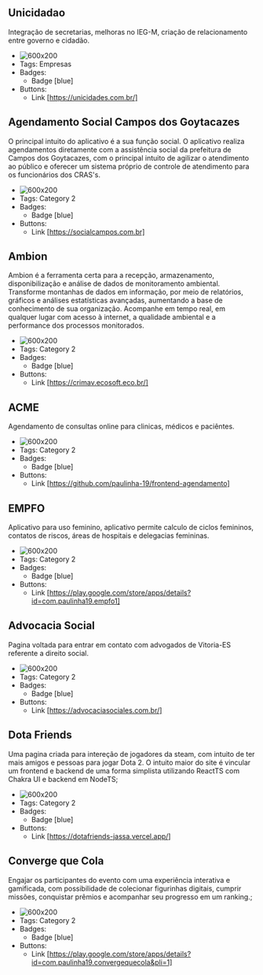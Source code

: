 ## Unicidadao
Integração de secretarias, melhoras no IEG-M, criação de relacionamento entre governo e cidadão.
- ![600x200](https://cdn.myportfolio.com/5060bda5-b64f-4de8-9221-d5588f35f497/a3faf88c-70ed-455d-a322-d50b06ee43f8_rw_1920.png?h=f5243397d90941de2c241f3836a6de89)
- Tags: Empresas
- Badges:
  - Badge [blue]
- Buttons:
  - Link [https://unicidades.com.br/]

## Agendamento Social Campos dos Goytacazes
O principal intuito do aplicativo é a sua função social. O aplicativo realiza agendamentos diretamente com a assistência social da prefeitura de Campos dos Goytacazes, com o principal intuito de agilizar o atendimento ao público e oferecer um sistema próprio de controle de atendimento para os funcionários dos CRAS's.
- ![600x200](https://social.campos.rj.gov.br/wp-content/uploads/2022/02/logo-1-1024x277.png)
- Tags: Category 2
- Badges:
  - Badge [blue]
- Buttons:
  - Link [https://socialcampos.com.br]

## Ambion
Ambion é a ferramenta certa para a recepção, armazenamento, disponibilização e análise de dados de monitoramento ambiental. Transforme montanhas de dados em informação, por meio de relatórios, gráficos e análises estatísticas avançadas, aumentando a base de conhecimento de sua organização. Acompanhe em tempo real, em qualquer lugar com acesso à internet, a qualidade ambiental e a performance dos processos monitorados.
- ![600x200](https://www.ecosoft.com.br/wp-content/uploads/2021/04/bg-apps-1.png)
- Tags: Category 2
- Badges:
  - Badge [blue]
- Buttons:
  - Link [https://crimav.ecosoft.eco.br/]

## ACME
Agendamento de consultas online para clinicas, médicos e paciêntes.
- ![600x200](https://cdn.shopify.com/s/files/1/0267/7732/1530/files/Acme_Black.png?height=628&pad_color=ffffff&v=1670446450&width=1200)
- Tags: Category 2
- Badges:
  - Badge [blue]
- Buttons:
  - Link [https://github.com/paulinha-19/frontend-agendamento]

## EMPFO
Aplicativo para uso feminino, aplicativo permite calculo de ciclos femininos, contatos de riscos, áreas de hospitais e delegacias femininas.
- ![600x200](https://play-lh.googleusercontent.com/XHE1E_ptwfeHzmttxjpyDREv4JX73bUEBWRkTK2C5DY0L5xSTgLfWBJS8q_YHeV92Js=w240-h480-rw)
- Tags: Category 2
- Badges:
  - Badge [blue]
- Buttons:
  - Link [https://play.google.com/store/apps/details?id=com.paulinha19.empfo1]

## Advocacia Social
Pagina voltada para entrar em contato com advogados de Vitoria-ES referente a direito social.
- ![600x200](https://advocaciasociales.com.br/static/media/lawer.f8c106d61e3c9b19c0ce.png)
- Tags: Category 2
- Badges:
  - Badge [blue]
- Buttons:
  - Link [https://advocaciasociales.com.br/]  

## Dota Friends
Uma pagina criada para intereção de jogadores da steam, com intuito de ter mais amigos e pessoas para jogar Dota 2. O intuito maior do site é vincular um frontend e backend de uma forma simplista utilizando ReactTS com Chakra UI e backend em NodeTS;
- ![600x200](https://logos-world.net/wp-content/uploads/2020/12/Dota-2-Symbol.jpg)
- Tags: Category 2
- Badges:
  - Badge [blue]
- Buttons:
  - Link [https://dotafriends-jassa.vercel.app/] 

## Converge que Cola
Engajar os participantes do evento com uma experiência interativa e gamificada, com possibilidade de colecionar figurinhas digitais, cumprir missões, conquistar prêmios e acompanhar seu progresso em um ranking.;
- ![600x200](https://play-lh.googleusercontent.com/ElF_6b0i5DFzTxbTaNUoNnxfBBppfHz6luWQDujHyo0Ls_nXjTSLXNgRmfv4TaFqAyg=w480-h960-rw)
- Tags: Category 2
- Badges:
  - Badge [blue]
- Buttons:
  - Link [https://play.google.com/store/apps/details?id=com.paulinha19.convergequecola&pli=1] 